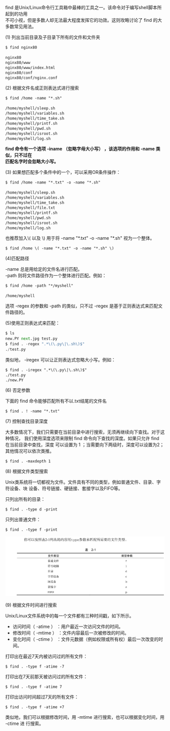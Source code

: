 find 是Unix/Linux命令行工具箱中最棒的工具之一。该命令对于编写shell脚本所起到的功用  
不可小视，但是多数人却无法最大程度发挥它的功效。这则攻略讨论了 find 的大多数常见用法。

\(1\) 列出当前目录及子目录下所有的文件和文件夹

```
$ find nginx80

nginx80
nginx80/www
nginx80/www/index.html
nginx80/conf
nginx80/conf/nginx.conf
```

\(2\) 根据文件名或正则表达式进行搜索

```
$ find /home -name "*.sh"

/home/myshell/sleep.sh
/home/myshell/variables.sh
/home/myshell/time_take.sh
/home/myshell/printf.sh
/home/myshell/pwd.sh
/home/myshell/isroot.sh
/home/myshell/log.sh
```

**find 命令有一个选项  -iname （忽略字母大小写） ，该选项的作用和  -name 类似，只不过在  
匹配名字时会忽略大小写。**

\(3\) 如果想匹配多个条件中的一个，可以采用OR条件操作：

```
$ find /home -name "*.txt" -o -name "*.sh"

/home/myshell/sleep.sh
/home/myshell/variables.sh
/home/myshell/time_take.sh
/home/myshell/file.txt
/home/myshell/printf.sh
/home/myshell/pwd.sh
/home/myshell/isroot.sh
/home/myshell/log.sh
```

也推荐加入\\( 以及 \\) 用于将 -name "\*.txt" -o -name "\*.sh" 视为一个整体。

```
$ find /home \( -name "*.txt" -o -name "*.sh" \)
```

\(4\)匹配路径

-name 总是用给定的文件名进行匹配。  
-path 则将文件路径作为一个整体进行匹配。例如：

```
$ find /home -path "*/myshell"

/home/myshell
```

选项 -regex 的参数和 -path 的类似，只不过 -regex 是基于正则表达式来匹配文件路径的。

\(5\)使用正则表达式来匹配：

```py
$ ls
new.PY next.jpg test.py
$ find . -regex ".*\(\.py\|\.sh\)$"
./test.py
```

类似地， -iregex 可以让正则表达式忽略大小写。例如：

```
$ find . -iregex ".*\(\.py\|\.sh\)$"
./test.py
./new.PY
```

\(6\) 否定参数

下面的 find 命令能够匹配所有不以.txt结尾的文件名

```
$ find . ! -name "*.txt"
```

\(7\) 控制查找目录深度

大多数情况下，我们只需要在当前目录中进行搜索，无须再继续向下查找。对于这种情况， 我们使用深度选项来限制 find 命令向下查找的深度。如果只允许 find 在当前目录中查找，深度 可以设置为 1 ；当需要向下两级时，深度可以设置为2；其他情况可以依次类推。

```
$ find . -maxdepth 1
```

\(8\) 根据文件类型搜索

Unix类系统将一切都视为文件。文件具有不同的类型，例如普通文件、目录、字符设备、块 设备、符号链接、硬链接、套接字以及FIFO等。

只列出所有的目录：

```
$ find . -type d -print
```

只列出普通文件：

```
$ find . -type f -print
```

![](/assets/impor12123123123t.png)

\(9\) 根据文件时间进行搜索

Unix/Linux文件系统中的每一个文件都有三种时间戳，如下所示。

* 访问时间（ -atime ） ：用户最近一次访问文件的时间。
* 修改时间（ -mtime ） ：文件内容最后一次被修改的时间。
* 变化时间（ -ctime ） ：文件元数据（例如权限或所有权）最后一次改变的时间。

打印出在最近7天内被访问过的所有文件：

```
$ find . -type f -atime -7
```

打印出在7天前那天被访问过的所有文件：

```
$ find . -type f -atime 7
```

 打印出访问时间超过7天的所有文件：

```
$ find . -type f -atime +7 
```

类似地，我们可以根据修改时间，用 -mtime 进行搜索，也可以根据变化时间，用 -ctime 进
行搜索。



